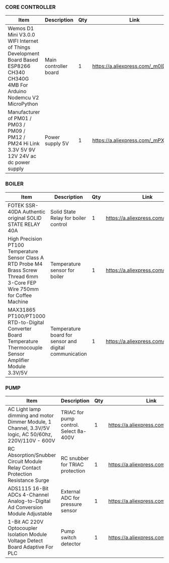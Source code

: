 ### CORE CONTROLLER

|	Item	|	Description	|	Qty	|	Link
|	---	|	---	|	---	|	---
|	Wemos D1 Mini V3.0.0 WIFI Internet of Things Development Board Based ESP8266 CH340 CH340G 4MB For Arduino Nodemcu V2 MicroPython	|	Main controller board	|	1	|	https://a.aliexpress.com/_m0IDSoc
|	Manufacturer of PM01 / PM03 / PM09 / PM12 / PM24 Hi Link 3.3V 5V 9V 12V 24V ac dc power supply	|	Power supply 5V	|	1	|	https://a.aliexpress.com/_mPXuc88

### BOILER

|	Item	|	Description	|	Qty	|	Link
|	---	|	---	|	---	|	---
|	FOTEK SSR-40DA Authentic original SOLID STATE RELAY 40A	|	Solid State Relay for boiler control	|	1	|	https://a.aliexpress.com/_mrz6zug
|	High Precision PT100 Temperature Sensor Class A RTD Probe M4 Brass Screw Thread 6mm 3-Core FEP Wire 750mm for Coffee Machine	|	Temperature sensor for boiler	|	1	|	https://a.aliexpress.com/_mr6Z0xi
|	MAX31865 PT100/PT1000 RTD-to-Digital Converter Board Temperature Thermocouple Sensor Amplifier Module 3.3V/5V	|	Temperature board for sensor and digital communication	|	1	|	https://a.aliexpress.com/_msfwZgg

### PUMP

|	Item	|	Description	|	Qty	|	Link
|	---	|	---	|	---	|	---
|	AC Light lamp dimming and motor Dimmer Module, 1 Channel, 3.3V/5V logic, AC 50/60hz, 220V/110V - 600V	|	TRIAC for pump control. Select 8a-400V	|	1	|	https://a.aliexpress.com/_mL1ymdI
|	RC Absorption/Snubber Circuit Module Relay Contact Protection Resistance Surge	|	RC snubber for TRIAC protection	|	1	|	https://a.aliexpress.com/_mritBWk
|	ADS1115 16-Bit ADCs 4-Channel Analog-to-Digital Ad Conversion Module Adjustable	|	External ADC for pressure sensor	|	1	|	https://a.aliexpress.com/_mOa2C2C
|	1-Bit AC 220V Optocoupler Isolation Module Voltage Detect Board Adaptive For PLC	|	Pump switch detector	|	1	|	https://a.aliexpress.com/_mM2iWvQ
